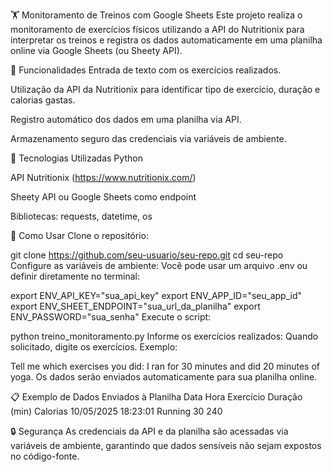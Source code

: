 🏋️ Monitoramento de Treinos com Google Sheets
Este projeto realiza o monitoramento de exercícios físicos utilizando a API do Nutritionix para interpretar os treinos e registra os dados automaticamente em uma planilha online via Google Sheets (ou Sheety API).

🔧 Funcionalidades
Entrada de texto com os exercícios realizados.

Utilização da API da Nutritionix para identificar tipo de exercício, duração e calorias gastas.

Registro automático dos dados em uma planilha via API.

Armazenamento seguro das credenciais via variáveis de ambiente.

🧰 Tecnologias Utilizadas
Python

API Nutritionix (https://www.nutritionix.com/)

Sheety API ou Google Sheets como endpoint

Bibliotecas: requests, datetime, os

🚀 Como Usar
Clone o repositório:

git clone https://github.com/seu-usuario/seu-repo.git
cd seu-repo
Configure as variáveis de ambiente:
Você pode usar um arquivo .env ou definir diretamente no terminal:

export ENV_API_KEY="sua_api_key"
export ENV_APP_ID="seu_app_id"
export ENV_SHEET_ENDPOINT="sua_url_da_planilha"
export ENV_PASSWORD="sua_senha"
Execute o script:


python treino_monitoramento.py
Informe os exercícios realizados:
Quando solicitado, digite os exercícios. Exemplo:

Tell me which exercises you did: I ran for 30 minutes and did 20 minutes of yoga.
Os dados serão enviados automaticamente para sua planilha online.

📋 Exemplo de Dados Enviados à Planilha
Data	Hora	Exercício	Duração (min)	Calorias
10/05/2025	18:23:01	Running	30	240

🔒 Segurança
As credenciais da API e da planilha são acessadas via variáveis de ambiente, garantindo que dados sensíveis não sejam expostos no código-fonte.
